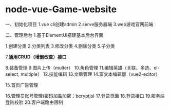 # node-vue-Game-website
 
一、初始化项目
1.vue cli创建admin
2.serve服务器端
3.web游戏官网前端

二、管理后台
1.基于ElementUI搭建基本后台界面

1.创建分类
2.分类列表
3.修改分类
4.删除分类
5.子分类

7.**通用CRUD（增删改查）接口**


<!-- 
创建功能步骤：
后台：在server的models添加模型
前台：
（1）在Main.vue中添加菜单栏
（2）在view文件夹中创建对应的页面（例如xxEdit.vue,xx.List.vue），修改路由
（3）在router中的index添加页面的路由
 -->


8.装备管理
9.图片上传（multer）
10.角色管理
11.编辑英雄（关联、多选、el-select, multiple）
12.技能编辑
13.文章管理
14.富文本编辑器（vue2-editor）

15.首页广告管理

16.管理员账号管理(密码加盐加密：bcryptjs)
17.登录页面
18.登录接口
19.服务端登陆校验
20.客户端路由限制